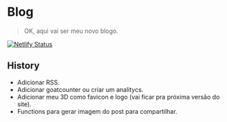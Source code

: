 # Blog
> OK, aqui vai ser meu novo blogo.

[![Netlify Status](https://api.netlify.com/api/v1/badges/96d737a5-80d2-469a-beb9-803f81c286e0/deploy-status)](https://app.netlify.com/sites/iamwallace/deploys)

## History
- Adicionar RSS.
- Adicionar goatcounter ou criar um analitycs.
- Adicionar meu 3D como favicon e logo (vai ficar pra próxima versão do site).
- Functions para gerar imagem do post para compartilhar.
